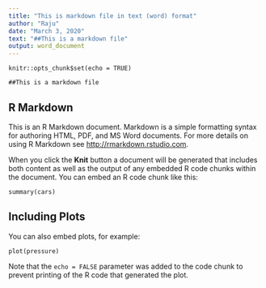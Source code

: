 ```yaml
---
title: "This is markdown file in text (word) format"
author: "Raju"
date: "March 3, 2020"
text: "##This is a markdown file"
output: word_document
---
```


```{r setup, include=FALSE}
knitr::opts_chunk$set(echo = TRUE)

```
```{r}
##This is a markdown file 
```



## R Markdown

This is an R Markdown document. Markdown is a simple formatting syntax for authoring HTML, PDF, and MS Word documents. For more details on using R Markdown see <http://rmarkdown.rstudio.com>.

When you click the **Knit** button a document will be generated that includes both content as well as the output of any embedded R code chunks within the document. You can embed an R code chunk like this:

```{r cars}
summary(cars)
```

## Including Plots

You can also embed plots, for example:

```{r pressure, echo=FALSE}
plot(pressure)
```

Note that the `echo = FALSE` parameter was added to the code chunk to prevent printing of the R code that generated the plot.
